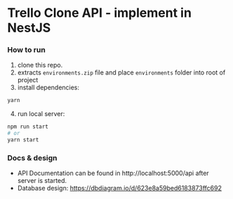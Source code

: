# Trello Clone API - implement in NestJS


### How to run
1. clone this repo.
2. extracts `environments.zip` file and place `environments` folder into root of project
3. install dependencies:
```bash
yarn
```
4. run local server:
```bash
npm run start
# or
yarn start
```

### Docs & design
- API Documentation can be found in http://localhost:5000/api after server is started.
- Database design: https://dbdiagram.io/d/623e8a59bed6183873ffc692
